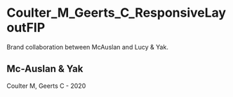 # Coulter_M_Geerts_C_ResponsiveLayoutFIP

Brand collaboration between McAuslan and Lucy & Yak.<br>

## Mc-Auslan & Yak
Coulter M, Geerts C - 2020

